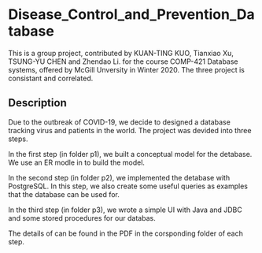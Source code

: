 # Disease_Control_and_Prevention_Database
This is a group project, contributed by KUAN-TING KUO, Tianxiao Xu, TSUNG-YU CHEN and Zhendao Li. for the course COMP-421 Database systems, offered by McGill Unversity in Winter 2020. 
The three project is consistant and correlated. 

## Description

Due to the outbreak of COVID-19, we decide to designed a database tracking virus and patients in the world.
The project was devided into three steps.

In the first step (in folder p1), we built a conceptual model for the detabase.
We use an ER modle in to build the model.

In the second step (in folder p2), we implemented the detabase with PostgreSQL.
In this step, we also create some useful queries as examples that the database can be used for.

In the third step (in folder p3), we wrote a simple UI with Java and JDBC and some stored procedures for our databas.


The details of can be found in the PDF in the corsponding folder of each step.
